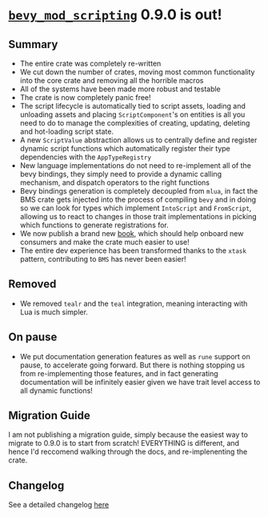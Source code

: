 # [`bevy_mod_scripting`](https://github.com/makspll/bevy_mod_scripting/) 0.9.0 is out!

## Summary
- The entire crate was completely re-written
- We cut down the number of crates, moving most common functionality into the core crate and removing all the horrible macros
- All of the systems have been made more robust and testable
- The crate is now completely panic free!
- The script lifecycle is automatically tied to script assets, loading and unloading assets and placing `ScriptComponent`'s on entities is all you need to do to manage the complexities of creating, updating, deleting and hot-loading script state.
- A new `ScriptValue` abstraction allows us to centrally define and register dynamic script functions which automatically register their type dependencies with the `AppTypeRegistry`
- New language implementations do not need to re-implement all of the bevy bindings, they simply need to provide a dynamic calling mechanism, and dispatch operators to the right functions
- Bevy bindings generation is completely decoupled from `mlua`, in fact the BMS crate gets injected into the process of compiling `bevy` and in doing so we can look for types which implement `IntoScript` and `FromScript`, allowing us to react to changes in those trait implementations in picking which functions to generate registrations for.
- We now publish a brand new [book](https://makspll.github.io/bevy_mod_scripting/), which should help onboard new consumers and make the crate much easier to use!
- The entire dev experience has been transformed thanks to the `xtask` pattern, contributing to `BMS` has never been easier!

## Removed
- We removed `tealr` and the `teal` integration, meaning interacting with Lua is much simpler.

## On pause
- We put documentation generation features as well as `rune` support on pause, to accelerate going forward. But there is nothing stopping us from re-implementing those features, and in fact generating documentation will be infinitely easier given we have trait level access to all dynamic functions!

## Migration Guide
I am not publishing a migration guide, simply because the easiest way to migrate to 0.9.0 is to start from scratch! EVERYTHING is different, and hence I'd reccomend walking through the docs, and re-implenenting the crate.

## Changelog
See a detailed changelog [here](https://github.com/makspll/bevy_mod_scripting/blob/main/CHANGELOG.md)
